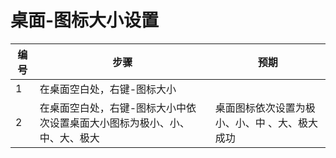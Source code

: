 # 桌面-图标大小设置

| 编号 | 步骤                                          | 预期                 |
| ---- | --------------------------------------------- | ------------------- |
| 1    | 在桌面空白处，右键-图标大小 |  |显示极小、小、中、大、极大
| 2    | 在桌面空白处，右键-图标大小中依次设置桌面大小图标为极小、小、中、大、极大 | 桌面图标依次设置为极小、小、中 、大、极大成功|

